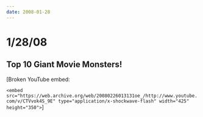 ```yaml
---
date: 2008-01-28
---
```

# 1/28/08

## Top 10 Giant Movie Monsters!

[Broken YouTube embed:

`<embed src="https://web.archive.org/web/20080226013131oe_/http://www.youtube.com/v/CTVvok4S_9E" type="application/x-shockwave-flash" width="425" height="350">`]